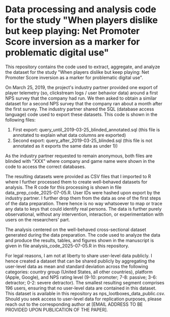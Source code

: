 # Data processing and analysis code for the study "When players dislike but keep playing: Net Promoter Score inversion as a marker for problematic digital use"

This repository contains the code used to extract, aggregate, and analyze the dataset for the study "When players dislike but keep playing: Net Promoter Score inversion as a marker for problematic digital use".

On March 25, 2019, the project's industry partner provided one export of player telemetry (so, clickstream logs / user behavior data) around a first NPS survey that the company had run. We then asked to obtain a similar dataset for a second NPS survey that the company ran about a month after the first survey. The industry partner shared the SQL (database access language) code used to export these datasets. This code is shown in the following files:
1) First export: query_until_2019-03-25_blinded_annotated.sql (this file is annotated to explain what data columns are exported)
2) Second export: query_after_2019-03-25_blinded.sql (this file is not annotated as it exports the same data as under 1))
   
As the industry partner requested to remain anonymous, both files are blinded with "XXX" where company and game name were shown in the code to access the correct databases.

The resulting datasets were provided as CSV files that I imported to R where I further processed them to create well-behaved datasets for analysis. The R code for this processing is shown in file data_prep_code_2025-07-05.R. User IDs were hashed upon export by the industry partner. I further drop them from the data as one of the first steps of the data preparation. There hence is no way whatsoever to map or trace any data to keys that could identify real persons. The data is further purely observational, without any intervention, interaction, or experimentation with users on the researchers' part.

The analysis centered on the well-behaved cross-sectional dataset generated during the data preparation. The code used to analyze the data and produce the results, tables, and figures shown in the manuscript is given in file analysis_code_2025-07-05.R in this repository.

For legal reasons, I am not at liberty to share user-level data publicly. I hence created a dataset that can be shared publicly by aggregating the user-level data as mean and standard deviation across the following categories: country group (United States, all other countries), platform (Apple, Google), and NPS rating level (9-10: promoter; 7-8: passive; 3-6: detractor; 0-2: severe detractor). The smallest resulting segment comprises 196 users, ensuring that no user-level data are contained in this dataset. This dataset is available in this repository as nps_lootboxes_data_public.csv. Should you seek access to user-level data for replication purposes, please reach out to the corresponding author at [EMAIL ADDRESS TO BE PROVIDED UPON PUBLICATION OF THE PAPER].
